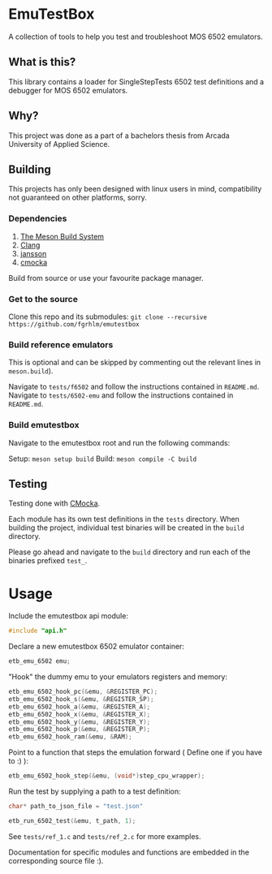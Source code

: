 # EmuTestBox

A collection of tools to help you test and troubleshoot MOS 6502 emulators.

## What is this?

This library contains a loader for SingleStepTests 6502 test definitions and
a debugger for MOS 6502 emulators.

## Why?

This project was done as a part of a bachelors thesis from Arcada University of Applied Science.

## Building
This projects has only been designed with linux users in mind, compatibility not guaranteed
on other platforms, sorry.

### Dependencies
1. [The Meson Build System](https://mesonbuild.com/)
2. [Clang](https://clangd.llvm.org/)
1. [jansson](https://github.com/akheron/jansson)
2. [cmocka](https://cmocka.org/)

Build from source or use your favourite package manager.

### Get to the source
Clone this repo and its submodules: `git clone --recursive https://github.com/fgrhlm/emutestbox`

### Build reference emulators
This is optional and can be skipped by commenting out the relevant lines in `meson.build`).

Navigate to `tests/f6502` and follow the instructions contained in `README.md`.
Navigate to `tests/6502-emu` and follow the instructions contained in `README.md`.

### Build emutestbox
Navigate to the emutestbox root and run the following commands:

Setup: `meson setup build`
Build: `meson compile -C build`

## Testing
Testing done with [CMocka](https://cmocka.org/).

Each module has its own test definitions in the `tests` directory. When building the project, individual test binaries will
be created in the `build` directory.

Please go ahead and navigate to the `build` directory and run each of the binaries prefixed `test_`.

# Usage

Include the emutestbox api module:

```c
#include "api.h"
```

Declare a new emutestbox 6502 emulator container:

```c
etb_emu_6502 emu;
```

"Hook" the dummy emu to your emulators registers and memory:

```c
etb_emu_6502_hook_pc(&emu, &REGISTER_PC);
etb_emu_6502_hook_s(&emu, &REGISTER_SP);
etb_emu_6502_hook_a(&emu, &REGISTER_A);
etb_emu_6502_hook_x(&emu, &REGISTER_X);
etb_emu_6502_hook_y(&emu, &REGISTER_Y);
etb_emu_6502_hook_p(&emu, &REGISTER_P);
etb_emu_6502_hook_ram(&emu, &RAM);
```

Point to a function that steps the emulation forward ( Define one if you have to :) ):


```c
etb_emu_6502_hook_step(&emu, (void*)step_cpu_wrapper);
````

Run the test by supplying a path to a test definition:

```c
char* path_to_json_file = "test.json"

etb_run_6502_test(&emu, t_path, 1);

```

See `tests/ref_1.c` and `tests/ref_2.c` for more examples.

Documentation for specific modules and functions are embedded in the corresponding source file :).

